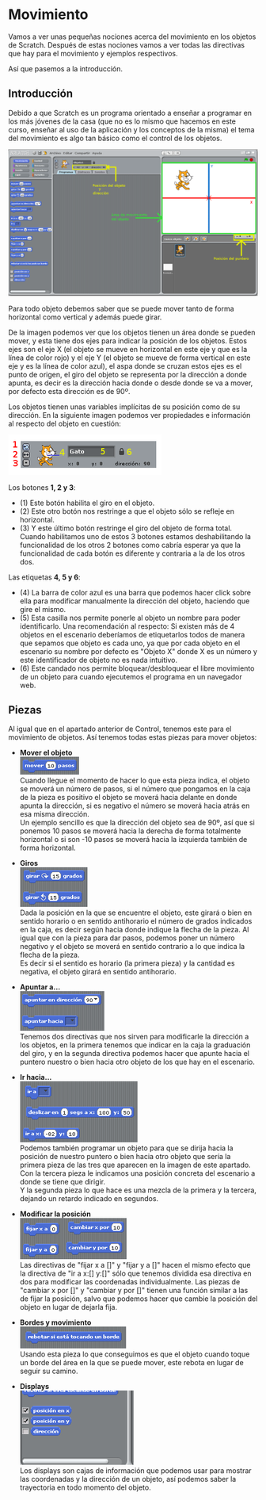 # Movimiento
Vamos a ver unas pequeñas nociones acerca del movimiento en los objetos de Scratch. Después de estas nociones vamos a ver todas las directivas que hay para el movimiento y ejemplos respectivos.

Así que pasemos a la introducción.

## Introducción
Debido a que Scratch es un programa orientado a enseñar a programar en los más jóvenes de la casa (que no es lo mismo que hacemos en este curso, enseñar al uso de la aplicación y los conceptos de la misma) el tema del movimiento es algo tan básico como el control de los objetos.

![Interfaz de movimiento](../img/Tema3_movimiento_interfaz.png)

Para todo objeto debemos saber que se puede mover tanto de forma horizontal como vertical y además puede girar.

De la imagen podemos ver que los objetos tienen un área donde se pueden mover, y esta tiene dos ejes para indicar la posición de los objetos. Estos ejes son el eje X (el objeto se mueve en horizontal en este eje y que es la línea de color rojo) y el eje Y (el objeto se mueve de forma vertical en este eje y es la línea de color azul), el aspa donde se cruzan estos ejes es el punto de origen, el giro del objeto se representa por la dirección a donde apunta, es decir es la dirección hacia donde o desde donde se va a mover, por defecto esta dirección es de 90º.

Los objetos tienen unas variables implícitas de su posición como de su dirección. En la siguiente imagen podemos ver propiedades e información al respecto del objeto en cuestión:

![Información del Objeto](../img/Tema3_movimiento_informacionobjeto.png)

Los botones **1, 2 y 3**:
* (1) Este botón habilita el giro en el objeto.
* (2) Este otro botón nos restringe a que el objeto sólo se refleje en horizontal.
* (3) Y este último botón restringe el giro del objeto de forma total.
Cuando habilitamos uno de estos 3 botones estamos deshabilitando la funcionalidad de los otros 2 botones como cabría esperar ya que la funcionalidad de cada botón es diferente y contraria a la de los otros dos.

Las etiquetas **4, 5 y 6**: 
* (4) La barra de color azul es una barra que podemos hacer click sobre ella para modificar manualmente la dirección del objeto, haciendo que gire el mismo.
* (5) Esta casilla nos permite ponerle al objeto un nombre para poder identificarlo. Una recomendación al respecto: Si existen más de 4 objetos en el escenario deberíamos de etiquetarlos todos de manera que sepamos que objeto es cada uno, ya que por cada objeto en el escenario su nombre por defecto es "Objeto X" donde X es un número y este identificador de objeto no es nada intuitivo.
* (6) Este candado nos permite bloquear/desbloquear el libre movimiento de un objeto para cuando ejecutemos el programa en un navegador web.

## Piezas
Al igual que en el apartado anterior de Control, tenemos este para el movimiento de objetos. Así tenemos todas estas piezas para mover objetos:

* **Mover el objeto** <br>
![Mover X pasos](../img/Tema3_movimiento_mover.png)<br>
Cuando llegue el momento de hacer lo que esta pieza indica, el objeto se moverá un número de pasos, si el número que pongamos en la caja de la pieza es positivo el objeto se moverá hacia delante en donde apunta la dirección, si es negativo el número se moverá hacia atrás en esa misma dirección. <br> Un ejemplo sencillo es que la dirección del objeto sea de 90º, así que si ponemos 10 pasos se moverá hacia la derecha de forma totalmente horizontal o si son -10 pasos se moverá hacia la izquierda también de forma horizontal.

* **Giros** <br>
![Giros](../img/Tema3_movimiento_girar.png)<br>
Dada la posición en la que se encuentre el objeto, este girará o bien en sentido horario o en sentido antihorario el número de grados indicados en la caja, es decir según hacia donde indique la flecha de la pieza. Al igual que con la pieza para dar pasos, podemos poner un número negativo y el objeto se moverá en sentido contrario a lo que indica la flecha de la pieza. <br>Es decir si el sentido es horario (la primera pieza) y la cantidad es negativa, el objeto girará en sentido antihorario.

* **Apuntar a...** <br>
![Apuntar](../img/Tema3_movimiento_apuntar.png)<br>
Tenemos dos directivas que nos sirven para modificarle la dirección a los objetos, en la primera tenemos que indicar en la caja la graduación del giro, y en la segunda directiva podemos hacer que apunte hacia el puntero nuestro o bien hacia otro objeto de los que hay en el escenario.

* **Ir hacia...** <br>
![Ir a ](../img/Tema3_movimiento_irhacia.png)<br>
Podemos también programar un objeto para que se dirija hacia la posición de nuestro puntero o bien hacia otro objeto que sería la primera pieza de las tres que aparecen en la imagen de este apartado. 
Con la tercera pieza le indicamos una posición concreta del escenario a donde se tiene que dirigir. <br>Y la segunda pieza lo que hace es una mezcla de la primera y la tercera, dejando un retardo indicado en segundos.

* **Modificar la posición** <br>
![Fijar x](../img/Tema3_movimiento_fijarx.png)![Cambiar x](../img/Tema3_movimiento_cambiarx.png) <br>
Las directivas de "fijar x a []" y "fijar y a []" hacen el mismo efecto que la directiva de "ir a x:[] y:[]" sólo que tenemos dividida esa directiva en dos para modificar las coordenadas individualmente. Las piezas de "cambiar x por []" y "cambiar y por []" tienen una función similar a las de fijar la posición, salvo que podemos hacer que cambie la posición del objeto en lugar de dejarla fija.

* **Bordes y movimiento** <br>
![Rebotar](../img/Tema3_movimiento_rebotar.png)<br>
Usando esta pieza lo que conseguimos es que el objeto cuando toque un borde del área en la que se puede mover, este rebota en lugar de seguir su camino.

* **Displays** <br>
![Displays](../img/Tema3_movimiento_displays.png)<br>
Los displays son cajas de información que podemos usar para mostrar las coordenadas y la dirección de un objeto, así podemos saber la trayectoria en todo momento del objeto.